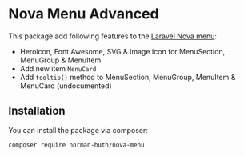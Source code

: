 # Nova Menu Advanced

This package add following features to the [Laravel Nova menu](https://nova.laravel.com/docs/4.0/customization/menus.html):

* Heroicon, Font Awesome, SVG & Image Icon for MenuSection, MenuGroup & MenuItem
* Add new item `MenuCard`
* Add `tooltip()` method to MenuSection, MenuGroup, MenuItem & MenuCard (undocumented)

## Installation

You can install the package via composer:

```nothing
composer require norman-huth/nova-menu
```
